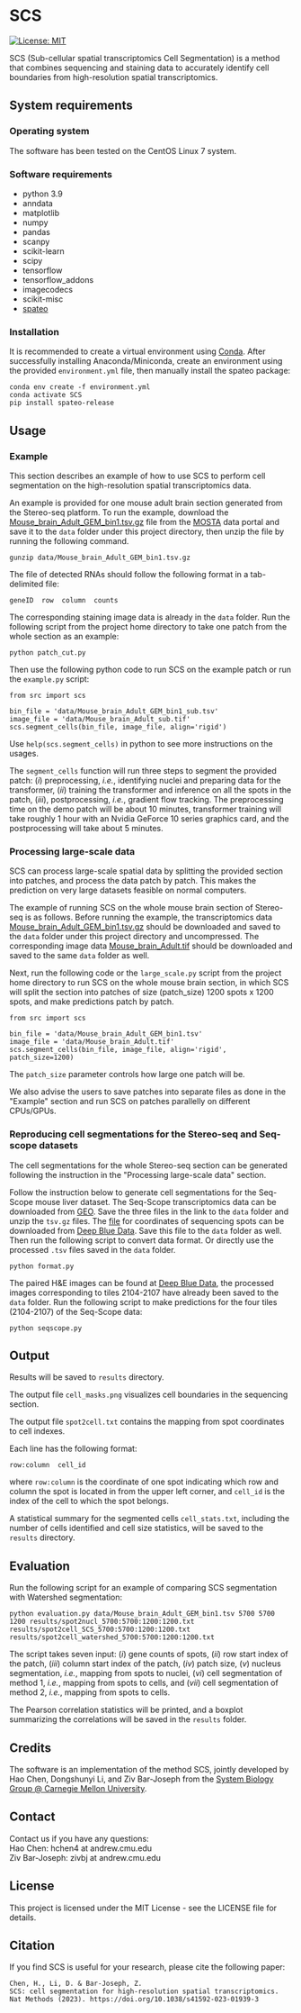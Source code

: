 # SCS
[![License: MIT](https://img.shields.io/badge/License-MIT-yellow.svg)](https://opensource.org/licenses/MIT)

SCS (Sub-cellular spatial transcriptomics Cell Segmentation) is a method that combines sequencing and staining data to accurately identify cell boundaries from high-resolution spatial transcriptomics.

## System requirements
### Operating system
The software has been tested on the CentOS Linux 7 system.

### Software requirements
- python 3.9</br>
- anndata</br>
- matplotlib</br>
- numpy</br>
- pandas</br>
- scanpy</br>
- scikit-learn</br>
- scipy</br>
- tensorflow</br>
- tensorflow_addons</br>
- imagecodecs </br>
- scikit-misc </br>
- [spateo](https://spateo-release.readthedocs.io/en/latest/installation.html)


### Installation
It is recommended to create a virtual environment using [Conda](https://conda.io/projects/conda/en/latest/index.html). After successfully installing Anaconda/Miniconda, create an environment using the provided `environment.yml` file, then manually install the spateo package:
```
conda env create -f environment.yml
conda activate SCS
pip install spateo-release
```

## Usage
### Example
This section describes an example of how to use SCS to perform cell segmentation on the high-resolution spatial transcriptomics data.

An example is provided for one mouse adult brain section generated from the Stereo-seq platform. To run the example, download the [Mouse_brain_Adult_GEM_bin1.tsv.gz](https://ftp.cngb.org/pub/SciRAID/stomics/STDS0000058/Bin1_matrix/Mouse_brain_Adult_GEM_bin1.tsv.gz) file from the [MOSTA](https://db.cngb.org/stomics/mosta/download/) data portal and save it to the `data` folder under this project directory, then unzip the file by running the following command.
```
gunzip data/Mouse_brain_Adult_GEM_bin1.tsv.gz
```
The file of detected RNAs should follow the following format in a tab-delimited file:
```
geneID  row  column  counts
```
The corresponding staining image data is already in the `data` folder. Run the following script from the project home directory to take one patch from the whole section as an example:
```
python patch_cut.py
```
Then use the following python code to run SCS on the example patch or run the `example.py` script:
```
from src import scs

bin_file = 'data/Mouse_brain_Adult_GEM_bin1_sub.tsv'
image_file = 'data/Mouse_brain_Adult_sub.tif'
scs.segment_cells(bin_file, image_file, align='rigid')
```
Use `help(scs.segment_cells)` in python to see more instructions on the usages.

The `segment_cells` function will run three steps to segment the provided patch: (*i*) preprocessing, *i.e.*, identifying nuclei and preparing data for the transformer, (*ii*) training the transformer and inference on all the spots in the patch, (*iii*), postprocessing, *i.e.*, gradient flow tracking. The preprocessing time on the demo patch will be about 10 minutes, transformer training will take roughly 1 hour with an Nvidia GeForce 10 series graphics card, and the postprocessing will take about 5 minutes.

### Processing large-scale data
SCS can process large-scale spatial data by splitting the provided section into patches, and process the data patch by patch. This makes the prediction on very large datasets feasible on normal computers.

The example of running SCS on the whole mouse brain section of Stereo-seq is as follows. Before running the example, the transcriptomics data [Mouse_brain_Adult_GEM_bin1.tsv.gz](https://ftp.cngb.org/pub/SciRAID/stomics/STDS0000058/Bin1_matrix/Mouse_brain_Adult_GEM_bin1.tsv.gz) should be downloaded and saved to the `data` folder under this project directory and uncompressed. The corresponding image data [Mouse_brain_Adult.tif](https://ftp.cngb.org/pub/SciRAID/stomics/STDS0000058/Image/Mouse_brain_Adult.tif) should be downloaded and saved to the same `data` folder as well.

Next, run the following code or the `large_scale.py` script from the project home directory to run SCS on the whole mouse brain section, in which SCS will split the section into patches of size (patch_size) 1200 spots x 1200 spots, and make predictions patch by patch.
```
from src import scs

bin_file = 'data/Mouse_brain_Adult_GEM_bin1.tsv'
image_file = 'data/Mouse_brain_Adult.tif'
scs.segment_cells(bin_file, image_file, align='rigid', patch_size=1200)
```
The `patch_size` parameter controls how large one patch will be.

We also advise the users to save patches into separate files as done in the "Example" section and run SCS on patches parallelly on different CPUs/GPUs.

### Reproducing cell segmentations for the Stereo-seq and Seq-scope datasets
The cell segmentations for the whole Stereo-seq section can be generated following the instruction in the "Processing large-scale data" section.

Follow the instruction below to generate cell segmentations for the Seq-Scope mouse liver dataset. The Seq-Scope transcriptomics data can be downloaded from [GEO](https://www-ncbi-nlm-nih-gov.cmu.idm.oclc.org/geo/query/acc.cgi?acc=GSM5212844). Save the three files in the link to the `data` folder and unzip the `tsv.gz` files. The [file](https://deepblue.lib.umich.edu/data/downloads/g158bh60f) for coordinates of sequencing spots can be downloaded from [Deep Blue Data](https://deepblue.lib.umich.edu/data/concern/file_sets/g158bh60f). Save this file to the `data` folder as well. Then run the following script to convert data format. Or directly use the processed `.tsv` files saved in the `data` folder.
```
python format.py
```

The paired H&E images can be found at [Deep Blue Data](https://doi.org/10.7302/cjfe-wa35), the processed images corresponding to tiles 2104-2107 have already been saved to the `data` folder. Run the following script to make predictions for the four tiles (2104-2107) of the Seq-Scope data:
```
python seqscope.py
```

## Output
Results will be saved to `results` directory.

The output file `cell_masks.png` visualizes cell boundaries in the sequencing section.

The output file `spot2cell.txt` contains the mapping from spot coordinates to cell indexes.

Each line has the following format:
```
row:column  cell_id
```
where `row:column` is the coordinate of one spot indicating which row and column the spot is located in from the upper left corner, and `cell_id` is the index of the cell to which the spot belongs.

A statistical summary for the segmented cells `cell_stats.txt`, including the number of cells identified and cell size statistics, will be saved to the `results` directory.

## Evaluation
Run the following script for an example of comparing SCS segmentation with Watershed segmentation:
```
python evaluation.py data/Mouse_brain_Adult_GEM_bin1.tsv 5700 5700 1200 results/spot2nucl_5700:5700:1200:1200.txt results/spot2cell_SCS_5700:5700:1200:1200.txt results/spot2cell_watershed_5700:5700:1200:1200.txt
```
The script takes seven input: (*i*) gene counts of spots, (*ii*) row start index of the patch, (*iii*) column start index of the patch, (*iv*) patch size, (*v*) nucleus segmentation, *i.e.*, mapping from spots to nuclei, (*vi*) cell segmentation of method 1, *i.e.*, mapping from spots to cells, and (*vii*) cell segmentation of method 2, *i.e.*, mapping from spots to cells.

The Pearson correlation statistics will be printed, and a boxplot summarizing the correlations will be saved in the `results` folder.

## Credits
The software is an implementation of the method SCS, jointly developed by Hao Chen, Dongshunyi Li, and Ziv Bar-Joseph from the [System Biology Group @ Carnegie Mellon University](http://sb.cs.cmu.edu/).

## Contact
Contact us if you have any questions:</br>
Hao Chen: hchen4 at andrew.cmu.edu</br>
Ziv Bar-Joseph: zivbj at andrew.cmu.edu</br>

## License
This project is licensed under the MIT License - see the LICENSE file for details.

## Citation
If you find SCS is useful for your research, please cite the following paper:

```
Chen, H., Li, D. & Bar-Joseph, Z.
SCS: cell segmentation for high-resolution spatial transcriptomics.
Nat Methods (2023). https://doi.org/10.1038/s41592-023-01939-3
```
